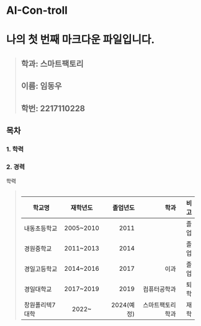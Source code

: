 # AI-Con-troll

# **나의 첫 번째 마크다운 파일입니다.**
> 
> ##  **학과: 스마트팩토리**
> ##  **이름: 임동우**   
> ##  **학번: 2217110228**    
>  
## 목차    
###  1. 학력    
###  2. 경력    
  
 학력
  > <table>
|학교명 | 재학년도 | 졸업년도 | 학과 | 비고
|------------|:-------------------:|-------:|-------------------:|---------:|
| 내동초등학교 | 2005~2010 | 2011 |   | 졸업
| 경원중학교 | 2011~2013 | 2014 |    | 졸업
| 경일고등학교 | 2014~2016 | 2017 | 이과 | 졸업
| 경일대학교 | 2017~2019 | 2019 | 컴퓨터공학과 | 퇴학
| 창원폴리텍7대학| 2022~ | 2024(예정)| 스마트팩토리학과 | 재학